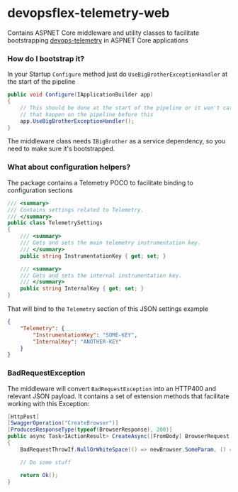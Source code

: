 # devopsflex-telemetry-web

Contains ASPNET Core middleware and utility classes to facilitate bootstrapping [devops-telemetry](https://github.com/eShopWorld/devopsflex-telemetry) in ASPNET Core applications

### How do I bootstrap it?

In your Startup `Configure` method just do `UseBigBrotherExceptionHandler` at the start of the pipeline

```c#
public void Configure(IApplicationBuilder app)
{
    // This should be done at the start of the pipeline or it won't catch exceptions
    // that happen on the pipeline before this
    app.UseBigBrotherExceptionHandler();
}
```

The middleware class needs `IBigBrother` as a service dependency, so you need to make sure it's bootstrapped.

### What about configuration helpers?

The package contains a Telemetry POCO to facilitate binding to configuration sections

```c#
/// <summary>
/// Contains settings related to Telemetry.
/// </summary>
public class TelemetrySettings
{
    /// <summary>
    /// Gets and sets the main telemetry instrumentation key.
    /// </summary>
    public string InstrumentationKey { get; set; }

    /// <summary>
    /// Gets and sets the internal instrumentation key.
    /// </summary>
    public string InternalKey { get; set; }
}
```

That will bind to the `Telemetry` section of this JSON settings example

```json
{
    "Telemetry": {
        "InstrumentationKey": "SOME-KEY",
        "InternalKey": "ANOTHER-KEY"
    }
}
```

### BadRequestException

The middleware will convert `BadRequestException` into an HTTP400 and relevant JSON payload. It contains a set of extension methods that facilitate working with this Exception:

```c#
[HttpPost]
[SwaggerOperation("CreateBrowser")]
[ProducesResponseType(typeof(BrowserResponse), 200)]
public async Task<IActionResult> CreateAsync([FromBody] BrowserRequest newBrowser)
{
    BadRequestThrowIf.NullOrWhiteSpace(() => newBrowser.SomeParam, () => newBrowser.AnotherParam);

    // Do some stuff

    return Ok();
}
```